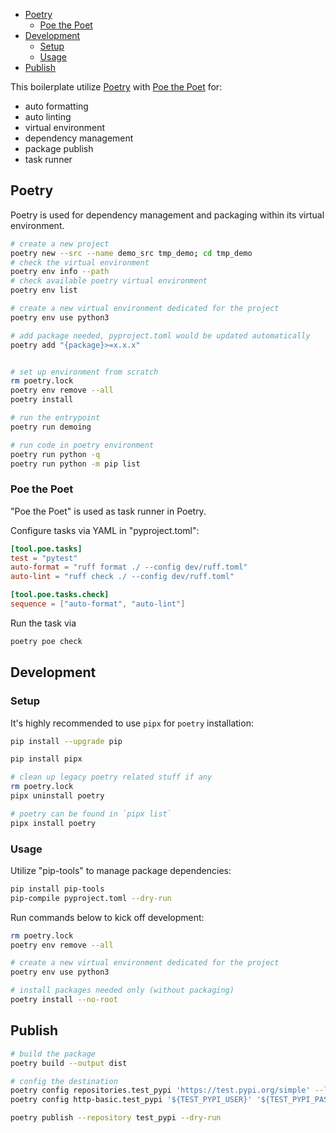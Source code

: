 

- [Poetry](#poetry)
  - [Poe the Poet](#poe-the-poet)
- [Development](#development)
  - [Setup](#setup)
  - [Usage](#usage)
- [Publish](#publish)


This boilerplate utilize [Poetry](https://python-poetry.org/) with [Poe the Poet](https://github.com/nat-n/poethepoet) for:
- auto formatting
- auto linting
- virtual environment
- dependency management
- package publish
- task runner


## Poetry
Poetry is used for dependency management and packaging within its virtual environment.

```sh
# create a new project
poetry new --src --name demo_src tmp_demo; cd tmp_demo
# check the virtual environment
poetry env info --path
# check available poetry virtual environment
poetry env list

# create a new virtual environment dedicated for the project
poetry env use python3

# add package needed, pyproject.toml would be updated automatically
poetry add "{package}>=x.x.x"


# set up environment from scratch
rm poetry.lock
poetry env remove --all
poetry install

# run the entrypoint
poetry run demoing

# run code in poetry environment
poetry run python -q
poetry run python -m pip list
```

### Poe the Poet
"Poe the Poet" is used as task runner in Poetry.

Configure tasks via YAML in "pyproject.toml":
```toml
[tool.poe.tasks]
test = "pytest"
auto-format = "ruff format ./ --config dev/ruff.toml"
auto-lint = "ruff check ./ --config dev/ruff.toml"

[tool.poe.tasks.check]
sequence = ["auto-format", "auto-lint"]
```

Run the task via
```sh
poetry poe check
```


## Development

### Setup
It's highly recommended to use `pipx` for `poetry` installation:
```sh
pip install --upgrade pip

pip install pipx

# clean up legacy poetry related stuff if any
rm poetry.lock
pipx uninstall poetry

# poetry can be found in `pipx list`
pipx install poetry
```

### Usage
Utilize "pip-tools" to manage package dependencies:
```sh
pip install pip-tools
pip-compile pyproject.toml --dry-run
```

Run commands below to kick off development:
```sh
rm poetry.lock
poetry env remove --all

# create a new virtual environment dedicated for the project
poetry env use python3

# install packages needed only (without packaging)
poetry install --no-root
```


## Publish
```sh
# build the package
poetry build --output dist

# config the destination
poetry config repositories.test_pypi 'https://test.pypi.org/simple' --local
poetry config http-basic.test_pypi '${TEST_PYPI_USER}' '${TEST_PYPI_PASS}' --local

poetry publish --repository test_pypi --dry-run
```
